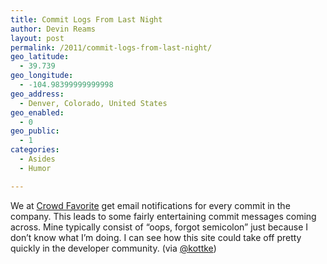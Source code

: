 ```yaml
---
title: Commit Logs From Last Night
author: Devin Reams
layout: post
permalink: /2011/commit-logs-from-last-night/
geo_latitude:
  - 39.739
geo_longitude:
  - -104.98399999999998
geo_address:
  - Denver, Colorado, United States
geo_enabled:
  - 0
geo_public:
  - 1
categories:
  - Asides
  - Humor

---
```

We at [Crowd Favorite][1] get email notifications for every commit in the company. This leads to some fairly entertaining commit messages coming across. Mine typically consist of &#8220;oops, forgot semicolon&#8221; just because I don&#8217;t know what I&#8217;m doing. I can see how this site could take off pretty quickly in the developer community. (via [@kottke][2])

 [1]: http://crowdfavorite.com
 [2]: http://kottke.org/11/10/commit-logs-from-last-night